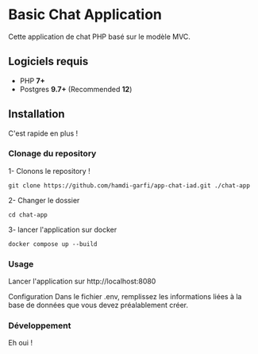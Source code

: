 # Basic Chat Application 
Cette application de chat PHP basé sur le modèle MVC.


## Logiciels requis

-   PHP **7+**
-   Postgres **9.7+** (Recommended **12**)

## Installation
C'est rapide en plus !

### Clonage du repository
1- Clonons le repository !

```
git clone https://github.com/hamdi-garfi/app-chat-iad.git ./chat-app
```
2- Changer le dossier
```
cd chat-app
```

3- lancer l'application sur docker
```
docker compose up --build
```
### Usage
Lancer l'application sur http://localhost:8080


Configuration
Dans le fichier .env, remplissez les informations liées à la base de données que vous devez préalablement créer.

### Développement
Eh oui !
